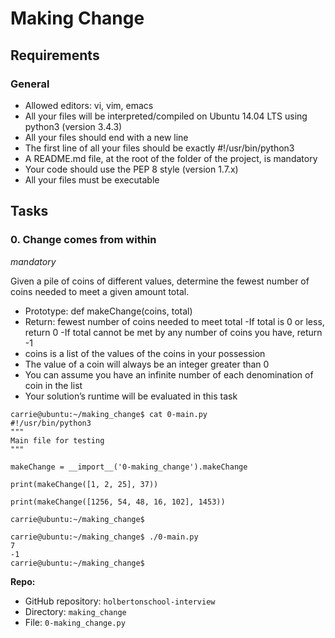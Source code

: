 # Making Change

## Requirements

### General

+ Allowed editors: vi, vim, emacs
+ All your files will be interpreted/compiled on Ubuntu 14.04 LTS using python3 (version 3.4.3)
+ All your files should end with a new line
+ The first line of all your files should be exactly #!/usr/bin/python3
+ A README.md file, at the root of the folder of the project, is mandatory
+ Your code should use the PEP 8 style (version 1.7.x)
+ All your files must be executable

## Tasks
### 0. Change comes from within
*mandatory*

Given a pile of coins of different values, determine the fewest number of coins needed to meet a given amount total.

+ Prototype: def makeChange(coins, total)
+ Return: fewest number of coins needed to meet total
    -If total is 0 or less, return 0
    -If total cannot be met by any number of coins you have, return -1
+ coins is a list of the values of the coins in your possession
+ The value of a coin will always be an integer greater than 0
+ You can assume you have an infinite number of each denomination of coin in the list
+ Your solution’s runtime will be evaluated in this task
```
carrie@ubuntu:~/making_change$ cat 0-main.py
#!/usr/bin/python3
"""
Main file for testing
"""

makeChange = __import__('0-making_change').makeChange

print(makeChange([1, 2, 25], 37))

print(makeChange([1256, 54, 48, 16, 102], 1453))

carrie@ubuntu:~/making_change$

carrie@ubuntu:~/making_change$ ./0-main.py
7
-1
carrie@ubuntu:~/making_change$
```

**Repo:**

+ GitHub repository: `holbertonschool-interview`
+ Directory: `making_change`
+ File: `0-making_change.py`

